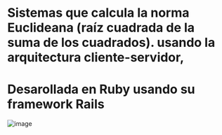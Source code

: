 # Sistemas que calcula la norma Euclideana (raíz cuadrada de la suma de los cuadrados). usando la arquitectura cliente-servidor, 
# Desarollada en Ruby usando su framework Rails

![image](https://github.com/Elguedo/ACTIVIDAD_3_Norma_Euclideana/assets/114593149/28ea98bd-e42d-4c0e-b0c6-8a0b873e51da)

